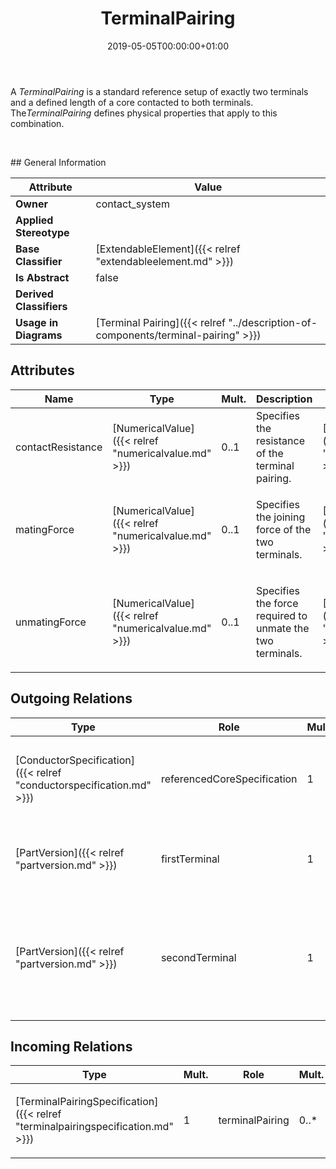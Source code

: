 ﻿---
title: TerminalPairing
toc: false
type: specs
date: "2019-05-05T00:00:00+01:00"
draft: false
menu_name: vec120

# Prev/next pager order (if `docs_section_pager` enabled in `params.toml`)
weight: 
---
<html>   <head>     </head>   <body>     <p> A <i>TerminalPairing</i> is a standard reference setup of exactly two terminals and a defined length of a core contacted to both terminals. The<i>TerminalPairing </i>defines physical properties that apply to this combination.      </p>      <p> &#160;      </p>  </body> </html>
## General Information

| Attribute               | Value |
|-------------------------|-------|
| **Owner**               | contact_system |
| **Applied Stereotype**  |   |
| **Base Classifier**     | [ExtendableElement]({{< relref "extendableelement.md" >}})<br/>  |
| **Is Abstract**         | false |
| **Derived Classifiers** |   |
| **Usage in Diagrams**   | [Terminal Pairing]({{< relref "../description-of-components/terminal-pairing" >}})<br/>  |

## Attributes
|  Name  |  Type  |  Mult.  |  Description  |  Owning Classifier  |
|--------|--------|---------|---------------|--------------|
|contactResistance | [NumericalValue]({{< relref "numericalvalue.md" >}}) | 0..1 | Specifies the resistance of the terminal pairing. | [TerminalPairing]({{< relref "terminalpairing.md" >}}) |
|matingForce | [NumericalValue]({{< relref "numericalvalue.md" >}}) | 0..1 | <html>   <head>     </head>   <body>     <p> Specifies the joining force of the two terminals.      </p>    </body> </html>  | [TerminalPairing]({{< relref "terminalpairing.md" >}}) |
|unmatingForce | [NumericalValue]({{< relref "numericalvalue.md" >}}) | 0..1 | <html>   <head>     </head>   <body>     <p> Specifies the force required to unmate the two terminals.      </p>  </body> </html> | [TerminalPairing]({{< relref "terminalpairing.md" >}}) |

## Outgoing Relations
|    Type  |   Role   |   Mult.   |   Mult.   |   Description   |
|----------|----------|-----------|-----------|-----------------|
| [ConductorSpecification]({{< relref "conductorspecification.md" >}}) | referencedCoreSpecification | 1 | 0..* | <html>   <head>     </head>   <body>     <p> References the CoreSpecification that is used on both sides of the ContactSystem.      </p>    </body> </html>  |
| [PartVersion]({{< relref "partversion.md" >}}) | firstTerminal | 1 | 0..* | <html>   <head>     </head>   <body>     <p> References the first terminal of the TerminalPairing.      </p>  </body> </html> |
| [PartVersion]({{< relref "partversion.md" >}}) | secondTerminal | 1 | 0..* | <html>   <head>     </head>   <body>     <p> References the second terminal of the TerminalPairing (first and second does not imply any specific order).      </p>  </body> </html> |
##  Incoming Relations
|    Type  |   Mult.  |   Role    |   Mult.   |   Description  |
|----------|----------|-----------|-----------|----------------|
| [TerminalPairingSpecification]({{< relref "terminalpairingspecification.md" >}}) | 1 | terminalPairing | 0..* | <html>   <head>     </head>   <body>     <p> Specifies the TerminalPairings described by this TerminalPairingSpecification.      </p>  </body> </html> |
